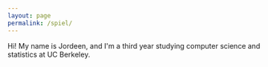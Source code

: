 ```yaml
---
layout: page
permalink: /spiel/
---
```



<div class="center">
    <div class="profile-pic"></div>
    Hi! My name is Jordeen, and I'm a third year studying computer science and statistics at UC Berkeley.
</div>

<!-- ### More Information

Education

University of California, Berkeley (GPA: 3.70)
B.A. Computer Science | B.A. Statistics
Expected Graduation Date: May 2016

Relevant Coursework: Machine Learning in Education (INFO290)\*, Efficient Algorithms and Intractable Problems (CS170), Aritificial Intelligence (CS188), Machine Structures (CS61C), Data Structures and Advanced Programming (CS61B), Structure and Interpretation of Computer Programs (CS61A), Discrete Mathematics and Probability Theory (CS70)

Stochastic Processes (STAT15)\*, Concepts of Statistics (STAT135)\*, Concepts in Computing with Data (STAT133), Concepts of Probability (STAT134)

\* Currently taking

### Contact me

Email: jordeenchang@gmail(.)com -->
